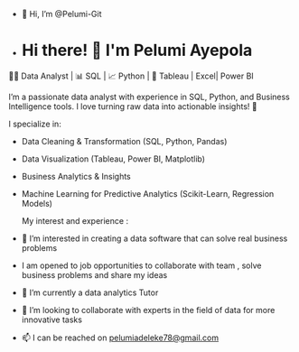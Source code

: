 - 👋 Hi, I’m @Pelumi-Git
- # Hi there! 👋 I'm Pelumi Ayepola  
👩‍💻 Data Analyst | 📊 SQL | 📈 Python | 🎨 Tableau  | Excel| Power BI

I’m a passionate data analyst with experience in SQL, Python, and Business Intelligence tools. 
I love turning raw data into actionable insights! 🚀

I specialize in:
- Data Cleaning & Transformation (SQL, Python, Pandas)
- Data Visualization (Tableau, Power BI, Matplotlib)
- Business Analytics & Insights
- Machine Learning for Predictive Analytics (Scikit-Learn, Regression Models)

  My interest and experience :

- 👀 I’m interested in creating a data  software that can solve real business problems
- I am opened to job opportunities to collaborate with team , solve business problems and share my ideas 
- 🌱 I’m currently a data analytics Tutor 
- 💞️ I’m looking to collaborate with experts in the field of data for more innovative tasks
- 📫 I can be reached on pelumiadeleke78@gmail.com

<!---
Pelumi-Git/Pelumi-Git is a ✨ special ✨ repository because its `README.md` (this file) appears on your GitHub profile.
You can click the Preview link to take a look at your changes.
--->
